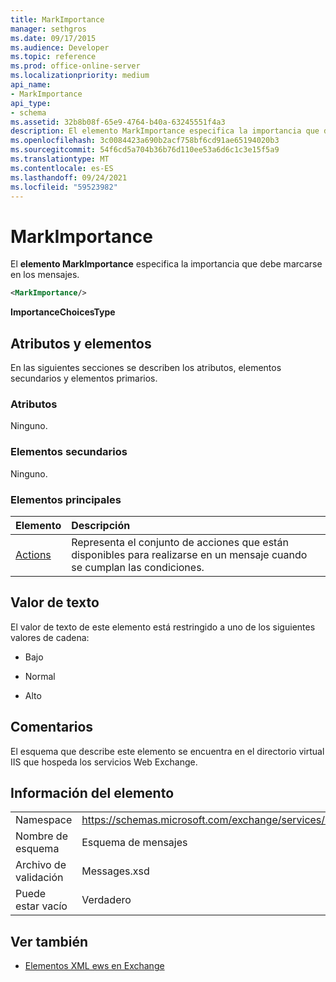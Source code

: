 ```yaml
---
title: MarkImportance
manager: sethgros
ms.date: 09/17/2015
ms.audience: Developer
ms.topic: reference
ms.prod: office-online-server
ms.localizationpriority: medium
api_name:
- MarkImportance
api_type:
- schema
ms.assetid: 32b8b08f-65e9-4764-b40a-63245551f4a3
description: El elemento MarkImportance especifica la importancia que debe marcarse en los mensajes.
ms.openlocfilehash: 3c0084423a690b2acf758bf6cd91ae65194020b3
ms.sourcegitcommit: 54f6cd5a704b36b76d110ee53a6d6c1c3e15f5a9
ms.translationtype: MT
ms.contentlocale: es-ES
ms.lasthandoff: 09/24/2021
ms.locfileid: "59523982"
---
```

# <a name="markimportance"></a>MarkImportance

El **elemento MarkImportance** especifica la importancia que debe marcarse en los mensajes. 
  
```XML
<MarkImportance/>
```

 **ImportanceChoicesType**
## <a name="attributes-and-elements"></a>Atributos y elementos

En las siguientes secciones se describen los atributos, elementos secundarios y elementos primarios.
  
### <a name="attributes"></a>Atributos

Ninguno.
  
### <a name="child-elements"></a>Elementos secundarios

Ninguno.
  
### <a name="parent-elements"></a>Elementos principales

|**Elemento**|**Descripción**|
|:-----|:-----|
|[Actions](actions.md) <br/> |Representa el conjunto de acciones que están disponibles para realizarse en un mensaje cuando se cumplan las condiciones.  <br/> |
   
## <a name="text-value"></a>Valor de texto

El valor de texto de este elemento está restringido a uno de los siguientes valores de cadena:
  
- Bajo
    
- Normal
    
- Alto
    
## <a name="remarks"></a>Comentarios

El esquema que describe este elemento se encuentra en el directorio virtual IIS que hospeda los servicios Web Exchange.
  
## <a name="element-information"></a>Información del elemento

|||
|:-----|:-----|
|Namespace  <br/> |https://schemas.microsoft.com/exchange/services/2006/messages  <br/> |
|Nombre de esquema  <br/> |Esquema de mensajes  <br/> |
|Archivo de validación  <br/> |Messages.xsd  <br/> |
|Puede estar vacío  <br/> |Verdadero  <br/> |
   
## <a name="see-also"></a>Ver también



- [Elementos XML ews en Exchange](ews-xml-elements-in-exchange.md)


